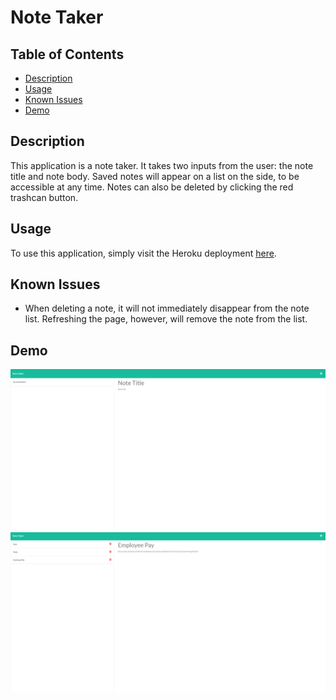 # Note Taker
## Table of Contents
  - [Description](#description)
  - [Usage](#usage)
  - [Known Issues](#known-issues)
  - [Demo](#demo)

## Description
This application is a note taker. It takes two inputs from the user: the note title and note body. Saved notes will appear on a list on the side, to be accessible at any time. Notes can also be deleted by clicking the red trashcan button.

## Usage
To use this application, simply visit the Heroku deployment <a href='https://note-taker-by-ghassan.herokuapp.com/notes'>here</a>.

## Known Issues
- When deleting a note, it will not immediately disappear from the note list. Refreshing the page, however, will remove the note from the list.

## Demo
<img src="./assets/imageOne.png">

<img src="./assets/imageTwo.png">
